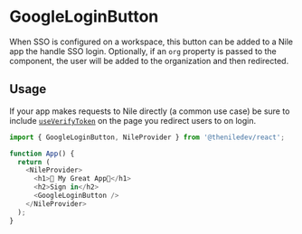 # GoogleLoginButton

When SSO is configured on a workspace, this button can be added to a Nile app the handle SSO login. Optionally, if an `org` property is passed to the component, the user will be added to the organization and then redirected.

## Usage

If your app makes requests to Nile directly (a common use case) be sure to include [`useVerifyToken`](../../lib/hooks/useVerifyToken) on the page you redirect users to on login.

```typescript
import { GoogleLoginButton, NileProvider } from '@theniledev/react';

function App() {
  return (
    <NileProvider>
      <h1>🤩 My Great App🤩</h1>
      <h2>Sign in</h2>
      <GoogleLoginButton />
    </NileProvider>
  );
}
```
